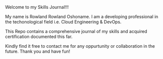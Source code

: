 Welcome to my Skills Journal!!!

My name is Rowland Rowland Oshoname. I am a developing professional in the techonological field i.e. Cloud Engineering & DevOps.

This Repo contains a comprehensive journal of my skills and acquired certification documented this far.

Kindly find it free to contact me for any oppurtunity or collaboration in the future. Thank you and have fun!
